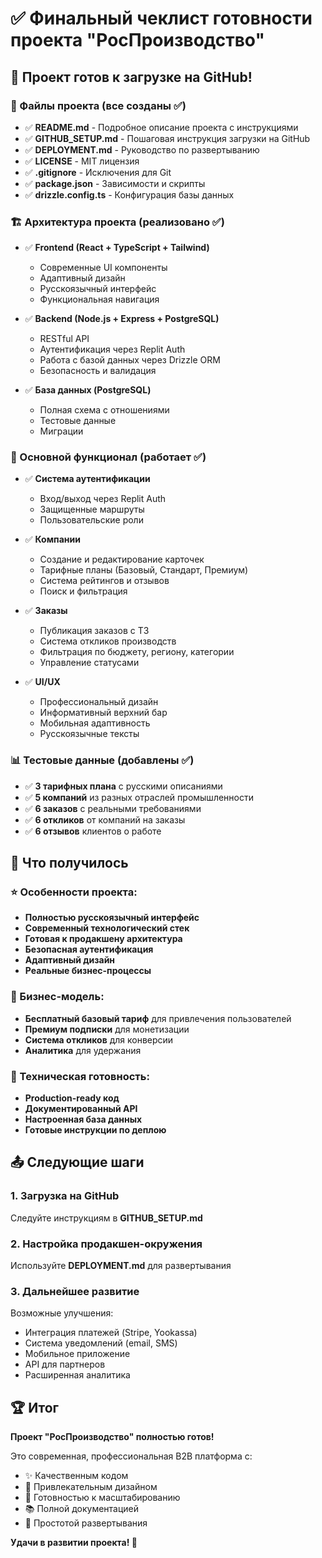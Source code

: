 # ✅ Финальный чеклист готовности проекта "РосПроизводство"

## 🎯 Проект готов к загрузке на GitHub!

### 📁 Файлы проекта (все созданы ✅)

- ✅ **README.md** - Подробное описание проекта с инструкциями
- ✅ **GITHUB_SETUP.md** - Пошаговая инструкция загрузки на GitHub  
- ✅ **DEPLOYMENT.md** - Руководство по развертыванию
- ✅ **LICENSE** - MIT лицензия
- ✅ **.gitignore** - Исключения для Git
- ✅ **package.json** - Зависимости и скрипты
- ✅ **drizzle.config.ts** - Конфигурация базы данных

### 🏗 Архитектура проекта (реализовано ✅)

- ✅ **Frontend (React + TypeScript + Tailwind)**
  - Современные UI компоненты
  - Адаптивный дизайн
  - Русскоязычный интерфейс
  - Функциональная навигация

- ✅ **Backend (Node.js + Express + PostgreSQL)**
  - RESTful API
  - Аутентификация через Replit Auth
  - Работа с базой данных через Drizzle ORM
  - Безопасность и валидация

- ✅ **База данных (PostgreSQL)**
  - Полная схема с отношениями
  - Тестовые данные
  - Миграции

### 🚀 Основной функционал (работает ✅)

- ✅ **Система аутентификации**
  - Вход/выход через Replit Auth
  - Защищенные маршруты
  - Пользовательские роли

- ✅ **Компании**
  - Создание и редактирование карточек
  - Тарифные планы (Базовый, Стандарт, Премиум)
  - Система рейтингов и отзывов
  - Поиск и фильтрация

- ✅ **Заказы**
  - Публикация заказов с ТЗ
  - Система откликов производств
  - Фильтрация по бюджету, региону, категории
  - Управление статусами

- ✅ **UI/UX**
  - Профессиональный дизайн
  - Информативный верхний бар
  - Мобильная адаптивность
  - Русскоязычные тексты

### 📊 Тестовые данные (добавлены ✅)

- ✅ **3 тарифных плана** с русскими описаниями
- ✅ **5 компаний** из разных отраслей промышленности
- ✅ **6 заказов** с реальными требованиями
- ✅ **6 откликов** от компаний на заказы
- ✅ **6 отзывов** клиентов о работе

## 🎉 Что получилось

### ⭐ Особенности проекта:
- **Полностью русскоязычный интерфейс**
- **Современный технологический стек**
- **Готовая к продакшену архитектура**
- **Безопасная аутентификация**
- **Адаптивный дизайн**
- **Реальные бизнес-процессы**

### 💼 Бизнес-модель:
- **Бесплатный базовый тариф** для привлечения пользователей
- **Премиум подписки** для монетизации
- **Система откликов** для конверсии
- **Аналитика** для удержания

### 🔧 Техническая готовность:
- **Production-ready код**
- **Документированный API**
- **Настроенная база данных**
- **Готовые инструкции по деплою**

## 📤 Следующие шаги

### 1. Загрузка на GitHub
Следуйте инструкциям в **GITHUB_SETUP.md**

### 2. Настройка продакшен-окружения
Используйте **DEPLOYMENT.md** для развертывания

### 3. Дальнейшее развитие
Возможные улучшения:
- Интеграция платежей (Stripe, Yookassa)
- Система уведомлений (email, SMS)
- Мобильное приложение
- API для партнеров
- Расширенная аналитика

## 🏆 Итог

**Проект "РосПроизводство" полностью готов!**

Это современная, профессиональная B2B платформа с:
- ✨ Качественным кодом
- 🎨 Привлекательным дизайном  
- 🚀 Готовностью к масштабированию
- 📚 Полной документацией
- 🔧 Простотой развертывания

**Удачи в развитии проекта! 🚀**